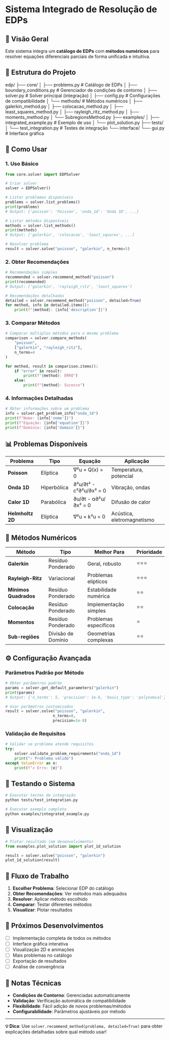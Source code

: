 # Sistema Integrado de Resolução de EDPs

## 🎯 Visão Geral

Este sistema integra um **catálogo de EDPs** com **métodos numéricos** para resolver equações diferenciais parciais de forma unificada e intuitiva.

## 📁 Estrutura do Projeto

edp/
├── core/
│   ├── problems.py              # Catálogo de EDPs
│   ├── boundary_conditions.py  # Gerenciador de condições de contorno
│   ├── solver.py               # Solver principal (integração)
│   ├── config.py               # Configurações de compatibilidade
│   └── methods/                # Métodos numéricos
│       ├── galerkin_method.py
│       ├── colocacao_method.py
│       ├── least_squares_method.py
│       ├── rayleigh_ritz_method.py
│       ├── moments_method.py
│       └── SubregionsMethod.py
├── examples/
│   ├── integrated_example.py   # Exemplo de uso
│   └── plot_solution.py
├── tests/
│   └── test_integration.py     # Testes de integração
└── interface/
    └── gui.py                  # Interface gráfica

## 🚀 Como Usar

### 1. Uso Básico

```python
from core.solver import EDPSolver

# Criar solver
solver = EDPSolver()

# Listar problemas disponíveis
problems = solver.list_problems()
print(problems)
# Output: {'poisson': 'Poisson', 'onda_1d': 'Onda 1D', ...}

# Listar métodos disponíveis
methods = solver.list_methods()
print(methods)
# Output: ['galerkin', 'colocacao', 'least_squares', ...]

# Resolver problema
result = solver.solve("poisson", "galerkin", n_terms=5)
```

### 2. Obter Recomendações

```python
# Recomendações simples
recommended = solver.recommend_method("poisson")
print(recommended)
# Output: ['galerkin', 'rayleigh_ritz', 'least_squares']

# Recomendações detalhadas
detailed = solver.recommend_method("poisson", detailed=True)
for method, info in detailed.items():
    print(f"{method}: {info['description']}")
```

### 3. Comparar Métodos

```python
# Comparar múltiplos métodos para o mesmo problema
comparison = solver.compare_methods(
    "poisson", 
    ["galerkin", "rayleigh_ritz"], 
    n_terms=4
)

for method, result in comparison.items():
    if "error" in result:
        print(f"{method}: ERRO")
    else:
        print(f"{method}: Sucesso")
```

### 4. Informações Detalhadas

```python
# Obter informações sobre um problema
info = solver.get_problem_info("onda_1d")
print(f"Nome: {info['nome']}")
print(f"Equação: {info['equation']}")
print(f"Domínio: {info['domain']}")
```

## 📊 Problemas Disponíveis

| Problema | Tipo | Equação | Aplicação |
|----------|------|---------|-----------|
| **Poisson** | Elíptica | ∇²u + Q(x) = 0 | Temperatura, potencial |
| **Onda 1D** | Hiperbólica | ∂²u/∂t² - c²∂²u/∂x² = 0 | Vibração, ondas |
| **Calor 1D** | Parabólica | ∂u/∂t - α∂²u/∂x² = 0 | Difusão de calor |
| **Helmholtz 2D** | Elíptica | ∇²u + k²u = 0 | Acústica, eletromagnetismo |

## 🔧 Métodos Numéricos

| Método | Tipo | Melhor Para | Prioridade |
|--------|------|-------------|------------|
| **Galerkin** | Resíduo Ponderado | Geral, robusto | ⭐⭐⭐ |
| **Rayleigh-Ritz** | Variacional | Problemas elípticos | ⭐⭐⭐ |
| **Mínimos Quadrados** | Resíduo Ponderado | Estabilidade numérica | ⭐⭐ |
| **Colocação** | Resíduo Ponderado | Implementação simples | ⭐⭐ |
| **Momentos** | Resíduo Ponderado | Problemas específicos | ⭐ |
| **Sub-regiões** | Divisão de Domínio | Geometrias complexas | ⭐⭐ |

## ⚙️ Configuração Avançada

### Parâmetros Padrão por Método

```python
# Obter parâmetros padrão
params = solver.get_default_parameters("galerkin")
print(params)
# Output: {'n_terms': 5, 'precision': 1e-6, 'basis_type': 'polynomial'}

# Usar parâmetros customizados
result = solver.solve("poisson", "galerkin", 
                     n_terms=8, 
                     precision=1e-8)
```

### Validação de Requisitos

```python
# Validar se problema atende requisitos
try:
    solver.validate_problem_requirements("onda_1d")
    print("✓ Problema válido")
except ValueError as e:
    print(f"✗ Erro: {e}")
```

## 🧪 Testando o Sistema

```bash
# Executar testes de integração
python tests/test_integration.py

# Executar exemplo completo
python examples/integrated_example.py
```

## 🎨 Visualização

```python
# Plotar resultado (em desenvolvimento)
from examples.plot_solution import plot_1d_solution

result = solver.solve("poisson", "galerkin")
plot_1d_solution(result)
```

## 🔄 Fluxo de Trabalho

1. **Escolher Problema**: Selecionar EDP do catálogo
2. **Obter Recomendações**: Ver métodos mais adequados
3. **Resolver**: Aplicar método escolhido
4. **Comparar**: Testar diferentes métodos
5. **Visualizar**: Plotar resultados

## 🚧 Próximos Desenvolvimentos

- [ ] Implementação completa de todos os métodos
- [ ] Interface gráfica interativa
- [ ] Visualização 2D e animações
- [ ] Mais problemas no catálogo
- [ ] Exportação de resultados
- [ ] Análise de convergência

## 📝 Notas Técnicas

- **Condições de Contorno**: Gerenciadas automaticamente
- **Validação**: Verificação automática de compatibilidade
- **Flexibilidade**: Fácil adição de novos problemas/métodos
- **Configurabilidade**: Parâmetros ajustáveis por método

---

**💡 Dica**: Use `solver.recommend_method(problema, detailed=True)` para obter explicações detalhadas sobre qual método usar!
